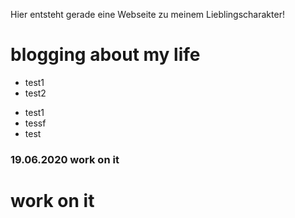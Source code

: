 Hier entsteht gerade eine Webseite zu meinem Lieblingscharakter!
# blogging about my life

+ test1
 + test2

* test1
 * tessf
  * test

### 19.06.2020 work on it
   # work on it
   
